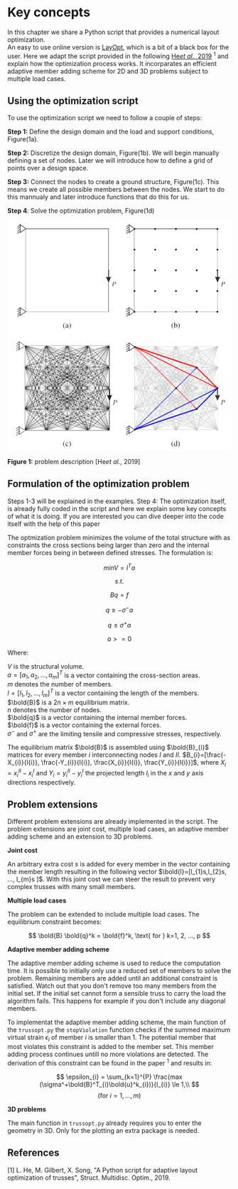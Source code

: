 # Key concepts

In this chapter we share a Python script that provides a numerical layout optimization.  
An easy to use online version is [LayOpt](https://www.layopt.com/truss), which is a bit of a black box for the user. Here we adapt the script provided in the following [He*et al.*, 2019](https://link.springer.com/article/10.1007/s00158-019-02226-6) $^1$ and explain how the optimization process works. It incorparates an efficient adaptive member adding scheme for 2D and 3D problems subject to multiple load cases.

## Using the optimization script
To use the optimization script we need to follow a couple of steps:

**Step 1:** Define the design domain and the load and support conditions, Figure(1a). 

**Step 2:** Discretize the design domain, Figure(1b). We will begin manually defining a set of nodes. Later we will introduce how to define a grid of points over a design space.

**Step 3:** Connect the nodes to create a ground structure, Figure(1c). This means we create all possible members between the nodes. We start to do this mannualy and later introduce functions that do this for us.

**Step 4**: Solve the optimization problem, Figure(1d)

![Problem Description](figures/fig1_problemdescription.png)

**Figure 1:** problem description \[He*et al.*, 2019\] 

## Formulation of the optimization problem

Steps 1-3 will be explained in the examples. Step 4: The optimization itself, is already fully coded in the script and here we explain some key concepts of what it is doing. If you are interested you can dive deeper into the code itself with the help of this paper

The optmization problem minimizes the volume of the total structure with as constraints the cross sections being larger than zero and the internal member forces being in between defined stresses.
The formulation is:

$$
minV = l^T a
$$

$$
s.t.
$$

$$
B q = f
$$

$$
q \ge - \sigma^- a
$$

$$
q \le \sigma^+ a
$$

$$
a>=0
$$

Where: 
 
$V$ is the structural volume.  
$a = [a_{1}, a_{2}, ..., a_{m}]^T$ is a vector containing the cross-section areas.  
$m$ denotes the number of members.  
$l = [l_{1}, l_{2}, ..., l_{m}]^T$ is a vector containing the length of the members.  
$\bold{B}$ is a $2n \times m$ equilibrium matrix.  
$n$ denotes the number of nodes.  
$\bold{q}$ is a vector containing the internal member forces.  
$\bold{f}$ is a vector containing the external forces.  
$\sigma^-$ and $\sigma^+$ are the limiting tensile and compressive stresses, respectively.

The equilibrium matrix $\bold{B}$ is assembled using $\bold{B}_{i}$ matrices for every member $i$ interconnecting nodes $I$ and $II$.
$B_{i}=[\frac{-X_{i}}{l{i}}, \frac{-Y_{i}}{l{i}}, \frac{X_{i}}{l{i}}, \frac{Y_{i}}{l{i}}]$, where $X_{i}=x_{i}^{II}-x_{i}^{I}$ and $Y_{i}=y_{i}^{II}-y_{i}^{I}$ the projected length $l_{i}$ in the $x$ and $y$ axis directions respectively. 


## Problem extensions

Different problem extensions are already implemented in the script. The problem extensions are joint cost, multiple load cases, an adaptive member adding scheme and an extension to 3D problems. 

**Joint cost**

An arbitrary extra cost $s$ is added for every member in the vector containing the member length resulting in the following vector $\bold{l}=[l_{1}s,l_{2}s, ..., l_{m}s ]$. With this joint cost we can steer the result to prevent very complex trusses with many small members. 

**Multiple load cases**

The problem can be extended to include multiple load cases. The equilibrium constraint becomes:


$$
\bold{B} \bold{q}^k = \bold{f}^k, \text{ for } k=1, 2, ..., p
$$

**Adaptive member adding scheme**

The adaptive member adding scheme is used to reduce the computation time. It is possible to initially only use a reduced set of members to solve the problem. Remaining members are added until an additional constraint is satisfied. Watch out that you don't remove too many members from the initial set. If the initial set cannot form a sensible truss to carry the load the algorithm fails. This happens for example if you don't include any diagonal members.

To implementat the adaptive member adding scheme, the main function of the ``trussopt.py`` the ``stopViolation`` function checks if the summed maximum virtual strain $\epsilon_{i}$ of member $i$ is smaller than 1. The potential member that most violates this constraint is added to the member set. This member adding process continues untill no more violations are detected. The derivation of this constraint can be found in the paper $^1$ and results in:

$$
\epsilon_{i} = \sum_{k=1}^{P} \frac{max (\sigma^+\bold{B}^T_{i}\bold{u}^k_{i})}{l_{i}} \le 1,\\
$$
$$
(\text{for}\ i = 1, ..., m)
$$

**3D problems**

The main function in ``trussopt.py`` already requires you to enter the geometry in 3D. Only for the plotting an extra package is needed.


## References


[1] L. He, M. Gilbert, X. Song, "A Python script for adaptive layout optimization of trusses", Struct. Multidisc. Optim., 2019.
